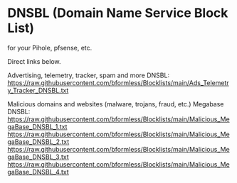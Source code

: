 # DNSBL (Domain Name Service Block List)
for your Pihole, pfsense, etc.

Direct links below.

Advertising, telemetry, tracker, spam and more DNSBL:
<br>
https://raw.githubusercontent.com/bformless/Blocklists/main/Ads_Telemetry_Tracker_DNSBL.txt

Malicious domains and websites (malware, trojans, fraud, etc.) Megabase DNSBL:
<br>
https://raw.githubusercontent.com/bformless/Blocklists/main/Malicious_MegaBase_DNSBL_1.txt
<br>
https://raw.githubusercontent.com/bformless/Blocklists/main/Malicious_MegaBase_DNSBL_2.txt
<br>
https://raw.githubusercontent.com/bformless/Blocklists/main/Malicious_MegaBase_DNSBL_3.txt
<br>
https://raw.githubusercontent.com/bformless/Blocklists/main/Malicious_MegaBase_DNSBL_4.txt
<br>



